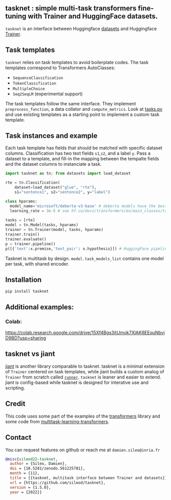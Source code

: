 ## tasknet : simple multi-task transformers fine-tuning with Trainer and HuggingFace datasets. 
`tasknet` is an interface between Huggingface [datasets](https://huggingface.co/datasets) and Huggingface [Trainer](https://huggingface.co/docs/transformers/main_classes/trainer).


## Task templates
`tasknet` relies on task templates to avoid boilerplate codes. The task templates correspond to Transformers AutoClasses:
- `SequenceClassification` 
- `TokenClassification`
- `MultipleChoice`
- `Seq2SeqLM` (experimental support)

The task templates follow the same interface. They implement `preprocess_function`, a data collator and `compute_metrics`.
Look at [tasks.py](https://github.com/sileod/tasknet/blob/main/src/tasknet/tasks.py) and use existing templates as a starting point to implement a custom task template.

## Task instances and example

Each task template has fields that should be matched with specific dataset columns. Classification has two text fields `s1`,`s2`, and a label `y`. Pass a dataset to a template, and fill-in the mapping between the tempalte fields and the dataset columns to instanciate a task. 
```py
import tasknet as tn; from datasets import load_dataset

rte = tn.Classification(
    dataset=load_dataset("glue", "rte"),
    s1="sentence1", s2="sentence2", y="label")

class hparams:
  model_name='microsoft/deberta-v3-base' # deberta models have the best results (and tasknet support)
  learning_rate = 3e-5 # see hf.co/docs/transformers/en/main_classes/trainer#transformers.TrainingArguments
 
tasks = [rte]
model = tn.Model(tasks, hparams)
trainer = tn.Trainer(model, tasks, hparams)
trainer.train()
trainer.evaluate()
p = trainer.pipeline()
p([{'text':x.premise,'text_pair': x.hypothesis}]) # HuggingFace pipeline for inference
```
Tasknet is multitask by design. `model.task_models_list` contains one model per task, with shared encoder.

## Installation
`pip install tasknet`

## Additional examples:
### Colab:
https://colab.research.google.com/drive/15Xf4Bgs3itUmok7XlAK6EEquNbvjD9BD?usp=sharing


## tasknet vs jiant
[jiant](https://github.com/nyu-mll/jiant/) is another library comparable to tasknet.  tasknet is a minimal extension of `Trainer` centered on task templates, while jiant builds a custom analog of `Trainer` from scratch called [`runner`](https://github.com/nyu-mll/jiant/blob/master/jiant/proj/main/runner.py).
`tasknet` is leaner and easier to extend. jiant is config-based while tasknet is designed for interative use and scripting.

## Credit

This code uses some part of the examples of the [transformers](https://github.com/huggingface/transformers/tree/main/src/transformers) library and some code from 
[multitask-learning-transformers](https://github.com/shahrukhx01/multitask-learning-transformers).

## Contact
You can request features on github or reach me at `damien.sileo@inria.fr`
```bib
@misc{sileod22-tasknet,
  author = {Sileo, Damien},
  doi = {10.5281/zenodo.561225781},
  month = {11},
  title = {{tasknet, multitask interface between Trainer and datasets}},
  url = {https://github.com/sileod/tasknet},
  version = {1.5.0},
  year = {2022}}
```
